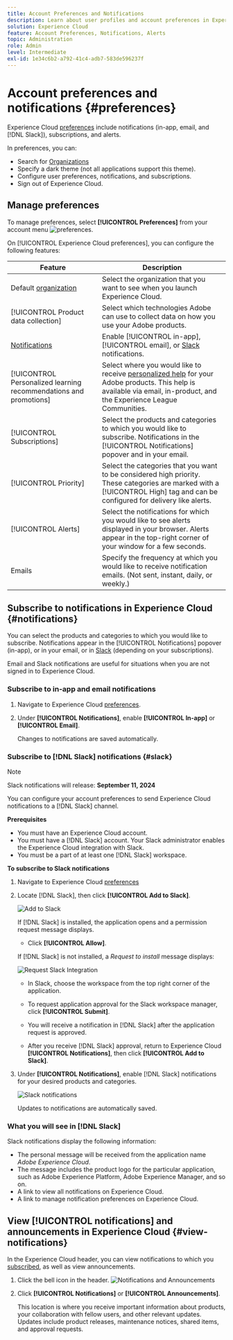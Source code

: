 ```yaml
---
title: Account Preferences and Notifications
description: Learn about user profiles and account preferences in Experience Cloud. Subscribe to product notifications for email and [!DNL Slack], and set up product alerts.
solution: Experience Cloud
feature: Account Preferences, Notifications, Alerts
topic: Administration
role: Admin
level: Intermediate
exl-id: 1e34c6b2-a792-41c4-adb7-583de596237f
---
```

# Account preferences and notifications {#preferences}

Experience Cloud [preferences](https://experience.adobe.com/preferences) include notifications (in-app, email, and [!DNL Slack]), subscriptions, and alerts. 

In preferences, you can:

* Search for [Organizations](../administration/organizations.md)
* Specify a dark theme (not all applications support this theme).
* Configure user preferences, notifications, and subscriptions.
* Sign out of Experience Cloud.

## Manage preferences

To manage preferences, select **[!UICONTROL Preferences]** from your account menu ![preferences](../assets/preferences-icon-sm.png).

On [!UICONTROL Experience Cloud preferences], you can configure the following features:

| Feature | Description |
|--- |--- |
|Default [organization](../administration/organizations.md)|Select the organization that you want to see when you launch Experience Cloud. |
|[!UICONTROL Product data collection]|Select which technologies Adobe can use to collect data on how you use your Adobe products. |
|[Notifications](#notifications-and-announcements)| Enable [!UICONTROL in-app], [!UICONTROL email], or [Slack](#slack-notifications) notifications. |
|[!UICONTROL Personalized learning recommendations and promotions]|Select where you would like to receive [personalized help](personalized-learning.md) for your Adobe products. This help is available via email, in-product, and the Experience League Communities. |
|[!UICONTROL Subscriptions]|Select the products and categories to which you would like to subscribe. Notifications in the [!UICONTROL Notifications] popover and in your email.|
|[!UICONTROL Priority]|Select the categories that you want to be considered high priority. These categories are marked with a [!UICONTROL High] tag and can be configured for delivery like alerts.|
|[!UICONTROL Alerts]|Select the notifications for which you would like to see alerts displayed in your browser. Alerts appear in the top-right corner of your window for a few seconds.|
|Emails|Specify the frequency at which you would like to receive notification emails. (Not sent, instant, daily, or weekly.)|

## Subscribe to notifications in Experience Cloud {#notifications}

You can select the products and categories to which you would like to subscribe. Notifications appear in the [!UICONTROL Notifications] popover (in-app), or in your email, or in [Slack](#slack-notifications) (depending on your subscriptions).

Email and Slack notifications are useful for situations when you are not signed in to Experience Cloud.

### Subscribe to in-app and email notifications

1. Navigate to Experience Cloud [preferences](https://experience.adobe.com/preferences).

1. Under **[!UICONTROL Notifications]**, enable **[!UICONTROL In-app]** or **[!UICONTROL Email]**.

   Changes to notifications are saved automatically.

### Subscribe to [!DNL Slack] notifications {#slack}

>[!NOTE]
>
>Slack notifications will release: **September 11, 2024**


You can configure your account preferences to send Experience Cloud notifications to a [!DNL Slack] channel. 

**Prerequisites**

* You must have an Experience Cloud account.
* You must have a [!DNL Slack] account. Your Slack administrator enables the Experience Cloud integration with Slack.
* You must be a part of at least one [!DNL Slack] workspace.

**To subscribe to Slack notifications**

1. Navigate to Experience Cloud [preferences](https://experience.adobe.com/preferences)

1. Locate [!DNL Slack], then click **[!UICONTROL Add to Slack]**.

   ![Add to Slack](../assets/add-to-slack.png)

   If [!DNL Slack] is installed, the application opens and a permission request message displays.

   * Click **[!UICONTROL Allow]**.

   If [!DNL Slack] is not installed, a _Request to install_ message displays:

   ![Request Slack Integration](../assets/slack-request.png)

   * In Slack, choose the workspace from the top right corner of the application.
   
   * To request application approval for the Slack workspace manager, click **[!UICONTROL Submit]**.
   
   * You will receive a notification in [!DNL Slack] after the application request is approved.
   
   * After you receive [!DNL Slack] approval, return to Experience Cloud **[!UICONTROL Notifications]**, then click **[!UICONTROL Add to Slack]**.

1. Under **[!UICONTROL Notifications]**, enable [!DNL Slack] notifications for your desired products and categories.

   ![Slack notifications](../assets/slack.png)

   Updates to notifications are automatically saved.

### What you will see in [!DNL Slack]

Slack notifications display the following information:

* The personal message will be received from the application name _Adobe Experience Cloud_.
* The message includes the product logo for the particular application, such as Adobe Experience Platform, Adobe Experience Manager, and so on.
* A link to view all notifications on Experience Cloud.
* A link to manage notification preferences on Experience Cloud. 

## View [!UICONTROL notifications] and announcements in Experience Cloud {#view-notifications}

In the Experience Cloud header, you can view notifications to which you [subscribed](#notifications), as well as view announcements.

1. Click the bell icon in the header. ![Notifications and Announcements](../assets/bell-icon.png)

1. Click **[!UICONTROL Notifications]** or **[!UICONTROL Announcements]**.

   This location is where you receive important information about products, your collaboration with fellow users, and other relevant updates. Updates include product releases, maintenance notices, shared items, and approval requests. 